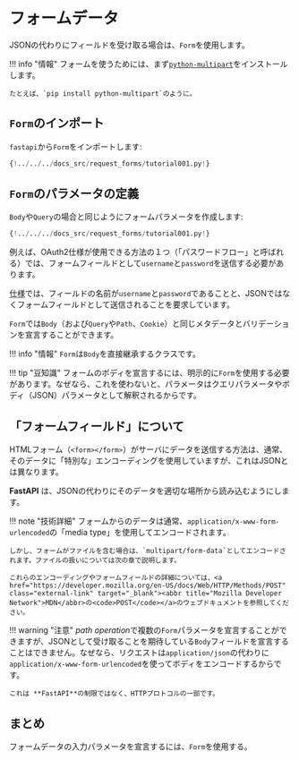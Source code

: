 # フォームデータ

JSONの代わりにフィールドを受け取る場合は、`Form`を使用します。

!!! info "情報"
    フォームを使うためには、まず<a href="https://andrew-d.github.io/python-multipart/" class="external-link" target="_blank">`python-multipart`</a>をインストールします。

    たとえば、`pip install python-multipart`のように。

## `Form`のインポート

`fastapi`から`Form`をインポートします:

```Python hl_lines="1"
{!../../../docs_src/request_forms/tutorial001.py!}
```

## `Form`のパラメータの定義

`Body`や`Query`の場合と同じようにフォームパラメータを作成します:

```Python hl_lines="7"
{!../../../docs_src/request_forms/tutorial001.py!}
```

例えば、OAuth2仕様が使用できる方法の１つ（「パスワードフロー」と呼ばれる）では、フォームフィールドとして`username`と`password`を送信する必要があります。

<abbr title="仕様">仕様</abbr>では、フィールドの名前が`username`と`password`であることと、JSONではなくフォームフィールドとして送信されることを要求しています。

`Form`では`Body`（および`Query`や`Path`、`Cookie`）と同じメタデータとバリデーションを宣言することができます。

!!! info "情報"
    `Form`は`Body`を直接継承するクラスです。

!!! tip "豆知識"
    フォームのボディを宣言するには、明示的に`Form`を使用する必要があります。なぜなら、これを使わないと、パラメータはクエリパラメータやボディ（JSON）パラメータとして解釈されるからです。

## 「フォームフィールド」について

HTMLフォーム（`<form></form>`）がサーバにデータを送信する方法は、通常、そのデータに「特別な」エンコーディングを使用していますが、これはJSONとは異なります。

**FastAPI** は、JSONの代わりにそのデータを適切な場所から読み込むようにします。

!!! note "技術詳細"
    フォームからのデータは通常、`application/x-www-form-urlencoded`の「media type」を使用してエンコードされます。

    しかし、フォームがファイルを含む場合は、`multipart/form-data`としてエンコードされます。ファイルの扱いについては次の章で説明します。

    これらのエンコーディングやフォームフィールドの詳細については、<a href="https://developer.mozilla.org/en-US/docs/Web/HTTP/Methods/POST" class="external-link" target="_blank"><abbr title="Mozilla Developer Network">MDN</abbr>の<code>POST</code></a>のウェブドキュメントを参照してください。

!!! warning "注意"
    *path operation*で複数の`Form`パラメータを宣言することができますが、JSONとして受け取ることを期待している`Body`フィールドを宣言することはできません。なぜなら、リクエストは`application/json`の代わりに`application/x-www-form-urlencoded`を使ってボディをエンコードするからです。

    これは **FastAPI**の制限ではなく、HTTPプロトコルの一部です。

## まとめ

フォームデータの入力パラメータを宣言するには、`Form`を使用する。
